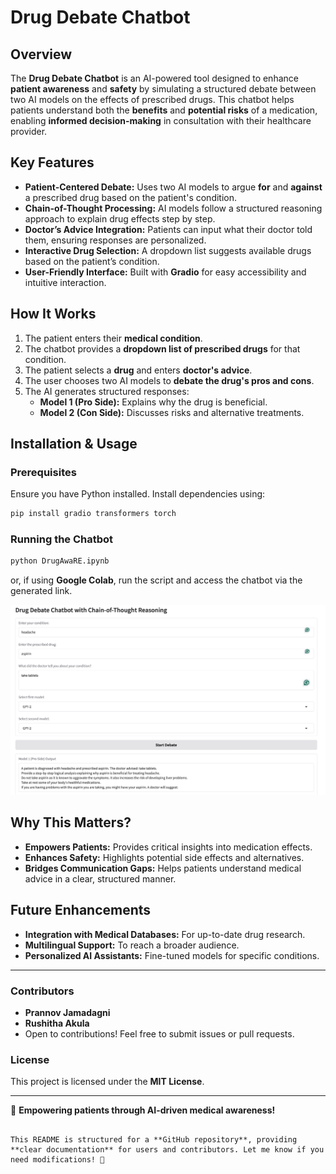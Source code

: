 
# Drug Debate Chatbot

## Overview

The **Drug Debate Chatbot** is an AI-powered tool designed to enhance **patient awareness** and **safety** by simulating a structured debate between two AI models on the effects of prescribed drugs. This chatbot helps patients understand both the **benefits** and **potential risks** of a medication, enabling **informed decision-making** in consultation with their healthcare provider.

## Key Features

- **Patient-Centered Debate:** Uses two AI models to argue **for** and **against** a prescribed drug based on the patient's condition.
- **Chain-of-Thought Processing:** AI models follow a structured reasoning approach to explain drug effects step by step.
- **Doctor’s Advice Integration:** Patients can input what their doctor told them, ensuring responses are personalized.
- **Interactive Drug Selection:** A dropdown list suggests available drugs based on the patient’s condition.
- **User-Friendly Interface:** Built with **Gradio** for easy accessibility and intuitive interaction.

## How It Works

1. The patient enters their **medical condition**.
2. The chatbot provides a **dropdown list of prescribed drugs** for that condition.
3. The patient selects a **drug** and enters **doctor's advice**.
4. The user chooses two AI models to **debate the drug's pros and cons**.
5. The AI generates structured responses:
   - **Model 1 (Pro Side):** Explains why the drug is beneficial.
   - **Model 2 (Con Side):** Discusses risks and alternative treatments.

## Installation & Usage

### Prerequisites

Ensure you have Python installed. Install dependencies using:

```bash
pip install gradio transformers torch
```

### Running the Chatbot

```bash
python DrugAwaRE.ipynb
```

or, if using **Google Colab**, run the script and access the chatbot via the generated link.

![image info](images/interface.png)

## Why This Matters?

- **Empowers Patients:** Provides critical insights into medication effects.
- **Enhances Safety:** Highlights potential side effects and alternatives.
- **Bridges Communication Gaps:** Helps patients understand medical advice in a clear, structured manner.

## Future Enhancements

- **Integration with Medical Databases:** For up-to-date drug research.
- **Multilingual Support:** To reach a broader audience.
- **Personalized AI Assistants:** Fine-tuned models for specific conditions.

---

### Contributors

- **Prannov Jamadagni**
- **Rushitha Akula**
- Open to contributions! Feel free to submit issues or pull requests.

### License

This project is licensed under the **MIT License**.

---

🚀 **Empowering patients through AI-driven medical awareness!**
```

This README is structured for a **GitHub repository**, providing **clear documentation** for users and contributors. Let me know if you need modifications! 🚀
